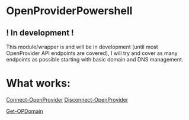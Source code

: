 # OpenProviderPowershell

## ! In development !
This module/wrapper is and will be in development (until most OpenProvider API endpoints are covered), I will try and cover as many endpoints as possible starting with basic domain and DNS management. 

# What works:
[Connect-OpenProvider](https://github.com/JeshuaEdgar/OpenProviderPowershell/blob/master/Public/func_Connect-OpenProvider.ps1)
[Disconnect-OpenProvider](https://github.com/JeshuaEdgar/OpenProviderPowershell/blob/master/Public/func_Disconnect-OpenProvider.ps1)

[Get-OPDomain](https://github.com/JeshuaEdgar/OpenProviderPowershell/blob/master/Public/func_Get-OPDomain.ps1)